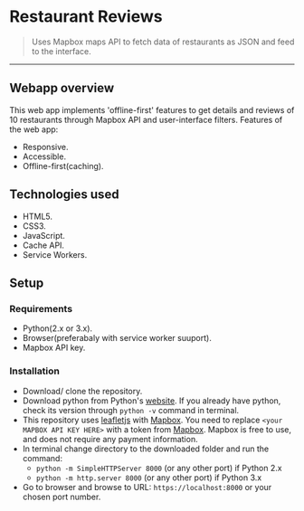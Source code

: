 # Restaurant Reviews
> Uses Mapbox maps API to fetch data of restaurants as JSON and feed to the interface.
---

## Webapp overview

This web app implements 'offline-first' features to get details and reviews of 10 restaurants through Mapbox API and user-interface filters.
Features of the web app:
- Responsive.
- Accessible.
- Offline-first(caching).

## Technologies used
- HTML5.
- CSS3.
- JavaScript.
- Cache API.
- Service Workers.

## Setup

### Requirements
- Python(2.x or 3.x).
- Browser(preferabaly with service worker suuport).
- Mapbox API key.

### Installation
- Download/ clone the repository.
- Download python from Python's [website](https://www.python.org/). If you already have python, check its version through `python -v` command in terminal. 
- This repository uses [leafletjs](https://leafletjs.com/) with [Mapbox](https://www.mapbox.com/). You need to replace `<your MAPBOX API KEY HERE>` with a token from [Mapbox](https://www.mapbox.com/). Mapbox is free to use, and does not require any payment information.
- In terminal change directory to the downloaded folder and run the command:
    - `python -m SimpleHTTPServer 8000` (or any other port) if Python 2.x
    - `python -m http.server 8000` (or any other port) if Python 3.x
- Go to browser and browse to URL: `https://localhost:8000` or your chosen port number.




